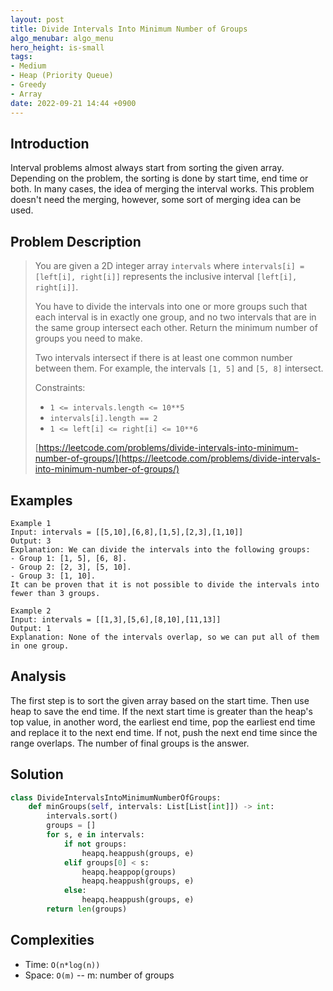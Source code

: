 ```yaml
---
layout: post
title: Divide Intervals Into Minimum Number of Groups
algo_menubar: algo_menu
hero_height: is-small
tags:
- Medium
- Heap (Priority Queue)
- Greedy
- Array
date: 2022-09-21 14:44 +0900
---
```

## Introduction
Interval problems almost always start from sorting the given array.
Depending on the problem, the sorting is done by start time, end time or both.
In many cases, the idea of merging the interval works.
This problem doesn't need the merging, however, some sort of merging idea can be used.

## Problem Description
> You are given a 2D integer array `intervals` where `intervals[i] = [left[i], right[i]]` represents
> the inclusive interval `[left[i], right[i]]`.
>
> You have to divide the intervals into one or more groups such that each interval is in exactly one group,
> and no two intervals that are in the same group intersect each other.
> Return the minimum number of groups you need to make.
>
> Two intervals intersect if there is at least one common number between them.
> For example, the intervals `[1, 5]` and `[5, 8]` intersect.
>
> Constraints:
> - `1 <= intervals.length <= 10**5`
> - `intervals[i].length == 2`
> - `1 <= left[i] <= right[i] <= 10**6`
>
> [https://leetcode.com/problems/divide-intervals-into-minimum-number-of-groups/](https://leetcode.com/problems/divide-intervals-into-minimum-number-of-groups/)

## Examples
```
Example 1
Input: intervals = [[5,10],[6,8],[1,5],[2,3],[1,10]]
Output: 3
Explanation: We can divide the intervals into the following groups:
- Group 1: [1, 5], [6, 8].
- Group 2: [2, 3], [5, 10].
- Group 3: [1, 10].
It can be proven that it is not possible to divide the intervals into fewer than 3 groups.
```

```
Example 2
Input: intervals = [[1,3],[5,6],[8,10],[11,13]]
Output: 1
Explanation: None of the intervals overlap, so we can put all of them in one group.
```

## Analysis
The first step is to sort the given array based on the start time.
Then use heap to save the end time.
If the next start time is greater than the heap's top value, in another word, the earliest end time,
pop the earliest end time and replace it to the next end time.
If not, push the next end time since the range overlaps.
The number of final groups is the answer.

## Solution
```python
class DivideIntervalsIntoMinimumNumberOfGroups:
    def minGroups(self, intervals: List[List[int]]) -> int:
        intervals.sort()
        groups = []
        for s, e in intervals:
            if not groups:
                heapq.heappush(groups, e)
            elif groups[0] < s:
                heapq.heappop(groups)
                heapq.heappush(groups, e)
            else:
                heapq.heappush(groups, e)
        return len(groups)
```

## Complexities
- Time: `O(n*log(n))`
- Space: `O(m)` -- m: number of groups
